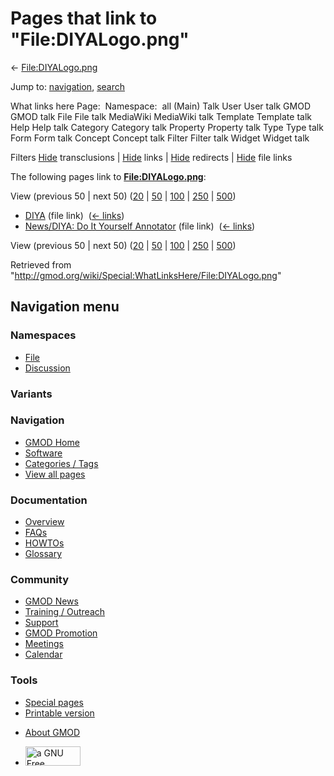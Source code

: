 <div id="mw-page-base" class="noprint">

</div>

<div id="mw-head-base" class="noprint">

</div>

<div id="content" class="mw-body" role="main">

<span id="top"></span>

<div id="mw-js-message" style="display:none;">

</div>



# <span dir="auto">Pages that link to "File:DIYALogo.png"</span>

<div id="bodyContent">

<div id="contentSub">

← [File:DIYALogo.png](/wiki/File:DIYALogo.png "File:DIYALogo.png")

</div>

<div id="jump-to-nav" class="mw-jump">

Jump to: [navigation](#mw-navigation), [search](#p-search)

</div>

<div id="mw-content-text">

What links here Page:  Namespace:  all (Main) Talk User User talk GMOD
GMOD talk File File talk MediaWiki MediaWiki talk Template Template talk
Help Help talk Category Category talk Property Property talk Type Type
talk Form Form talk Concept Concept talk Filter Filter talk Widget
Widget talk

Filters
[Hide](/mediawiki/index.php?title=Special:WhatLinksHere/File:DIYALogo.png&hidetrans=1 "Special:WhatLinksHere/File:DIYALogo.png")
transclusions \|
[Hide](/mediawiki/index.php?title=Special:WhatLinksHere/File:DIYALogo.png&hidelinks=1 "Special:WhatLinksHere/File:DIYALogo.png")
links \|
[Hide](/mediawiki/index.php?title=Special:WhatLinksHere/File:DIYALogo.png&hideredirs=1 "Special:WhatLinksHere/File:DIYALogo.png")
redirects \|
[Hide](/mediawiki/index.php?title=Special:WhatLinksHere/File:DIYALogo.png&hideimages=1 "Special:WhatLinksHere/File:DIYALogo.png")
file links

The following pages link to
**[File:DIYALogo.png](/wiki/File:DIYALogo.png "File:DIYALogo.png")**:

View (previous 50 \| next 50)
([20](/mediawiki/index.php?title=Special:WhatLinksHere/File:DIYALogo.png&limit=20 "Special:WhatLinksHere/File:DIYALogo.png")
\|
[50](/mediawiki/index.php?title=Special:WhatLinksHere/File:DIYALogo.png&limit=50 "Special:WhatLinksHere/File:DIYALogo.png")
\|
[100](/mediawiki/index.php?title=Special:WhatLinksHere/File:DIYALogo.png&limit=100 "Special:WhatLinksHere/File:DIYALogo.png")
\|
[250](/mediawiki/index.php?title=Special:WhatLinksHere/File:DIYALogo.png&limit=250 "Special:WhatLinksHere/File:DIYALogo.png")
\|
[500](/mediawiki/index.php?title=Special:WhatLinksHere/File:DIYALogo.png&limit=500 "Special:WhatLinksHere/File:DIYALogo.png"))

- [DIYA](/wiki/DIYA "DIYA") (file link) ‎
  <span class="mw-whatlinkshere-tools">([←
  links](/mediawiki/index.php?title=Special:WhatLinksHere&target=DIYA "Special:WhatLinksHere"))</span>
- [News/DIYA: Do It Yourself
  Annotator](/wiki/News/DIYA:_Do_It_Yourself_Annotator "News/DIYA: Do It Yourself Annotator")
  (file link) ‎ <span class="mw-whatlinkshere-tools">([←
  links](/mediawiki/index.php?title=Special:WhatLinksHere&target=News%2FDIYA%3A+Do+It+Yourself+Annotator "Special:WhatLinksHere"))</span>

View (previous 50 \| next 50)
([20](/mediawiki/index.php?title=Special:WhatLinksHere/File:DIYALogo.png&limit=20 "Special:WhatLinksHere/File:DIYALogo.png")
\|
[50](/mediawiki/index.php?title=Special:WhatLinksHere/File:DIYALogo.png&limit=50 "Special:WhatLinksHere/File:DIYALogo.png")
\|
[100](/mediawiki/index.php?title=Special:WhatLinksHere/File:DIYALogo.png&limit=100 "Special:WhatLinksHere/File:DIYALogo.png")
\|
[250](/mediawiki/index.php?title=Special:WhatLinksHere/File:DIYALogo.png&limit=250 "Special:WhatLinksHere/File:DIYALogo.png")
\|
[500](/mediawiki/index.php?title=Special:WhatLinksHere/File:DIYALogo.png&limit=500 "Special:WhatLinksHere/File:DIYALogo.png"))

</div>

<div class="printfooter">

Retrieved from
"<http://gmod.org/wiki/Special:WhatLinksHere/File:DIYALogo.png>"

</div>

<div id="catlinks" class="catlinks catlinks-allhidden">

</div>

<div class="visualClear">

</div>

</div>

</div>

<div id="mw-navigation">

## Navigation menu

<div id="mw-head">



<div id="left-navigation">

<div id="p-namespaces" class="vectorTabs" role="navigation"
aria-labelledby="p-namespaces-label">

### Namespaces

- <span id="ca-nstab-image"><a href="/wiki/File:DIYALogo.png" accesskey="c"
  title="View the file page [c]">File</a></span>
- <span id="ca-talk"><a
  href="/mediawiki/index.php?title=File_talk:DIYALogo.png&amp;action=edit&amp;redlink=1"
  accesskey="t"
  title="Discussion about the content page [t]">Discussion</a></span>

</div>

<div id="p-variants" class="vectorMenu emptyPortlet" role="navigation"
aria-labelledby="p-variants-label">

### 

### Variants[](#)

<div class="menu">

</div>

</div>

</div>

<div id="right-navigation">





</div>



</div>

</div>

</div>

<div id="mw-panel">

<div id="p-logo" role="banner">

<a href="/wiki/Main_Page"
style="background-image: url(http://gmod.org/images/GMOD-cogs.png);"
title="Visit the main page"></a>

</div>

<div id="p-Navigation" class="portal" role="navigation"
aria-labelledby="p-Navigation-label">

### Navigation

<div class="body">

- <span id="n-GMOD-Home">[GMOD Home](/wiki/Main_Page)</span>
- <span id="n-Software">[Software](/wiki/GMOD_Components)</span>
- <span id="n-Categories-.2F-Tags">[Categories /
  Tags](/wiki/Categories)</span>
- <span id="n-View-all-pages">[View all
  pages](/wiki/Special:AllPages)</span>

</div>

</div>

<div id="p-Documentation" class="portal" role="navigation"
aria-labelledby="p-Documentation-label">

### Documentation

<div class="body">

- <span id="n-Overview">[Overview](/wiki/Overview)</span>
- <span id="n-FAQs">[FAQs](/wiki/Category:FAQ)</span>
- <span id="n-HOWTOs">[HOWTOs](/wiki/Category:HOWTO)</span>
- <span id="n-Glossary">[Glossary](/wiki/Glossary)</span>

</div>

</div>

<div id="p-Community" class="portal" role="navigation"
aria-labelledby="p-Community-label">

### Community

<div class="body">

- <span id="n-GMOD-News">[GMOD News](/wiki/GMOD_News)</span>
- <span id="n-Training-.2F-Outreach">[Training /
  Outreach](/wiki/Training_and_Outreach)</span>
- <span id="n-Support">[Support](/wiki/Support)</span>
- <span id="n-GMOD-Promotion">[GMOD
  Promotion](/wiki/GMOD_Promotion)</span>
- <span id="n-Meetings">[Meetings](/wiki/Meetings)</span>
- <span id="n-Calendar">[Calendar](/wiki/Calendar)</span>

</div>

</div>

<div id="p-tb" class="portal" role="navigation"
aria-labelledby="p-tb-label">

### Tools

<div class="body">

- <span id="t-specialpages"><a href="/wiki/Special:SpecialPages" accesskey="q"
  title="A list of all special pages [q]">Special pages</a></span>
- <span id="t-print"><a
  href="/mediawiki/index.php?title=Special:WhatLinksHere/File:DIYALogo.png&amp;printable=yes"
  rel="alternate" accesskey="p"
  title="Printable version of this page [p]">Printable version</a></span>

</div>

</div>

</div>

</div>

<div id="footer" role="contentinfo">

- <span id="footer-places-about">[About
  GMOD](/wiki/GMOD:About "GMOD:About")</span>

<!-- -->

- <span id="footer-copyrightico">[<img src="http://www.gnu.org/graphics/gfdl-logo-small.png" width="88"
  height="31" alt="a GNU Free Documentation License" />](http://www.gnu.org/licenses/fdl-1.3.html)</span>


<div style="clear:both">

</div>

</div>
